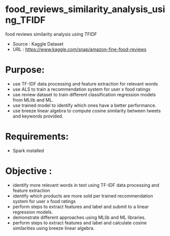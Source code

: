 # food_reviews_similarity_analysis_using_TFIDF
food reviews similarity analysis using TFIDF
- Source : Kaggle Dataset
- URL : https://www.kaggle.com/snap/amazon-fine-food-reviews

# Purpose: 
- use TF-IDF data processing and feature extraction for relevant words
- use ALS to train a recommendation system for user x food ratings
- use review dataset to train different classification regression models from MLlib and ML.
- use trained model to identify which ones have a better performance.
- use breeze linear algebra to compute cosine similarity between tweets and keywords provided.
		 
# Requirements: 
- Spark installed

# Objective :
- identify more relevant words in text using TF-IDF data processing and feature extraction
- identify which products are more sold per trained recommendation system for user x food ratings
- perform steps to extract features and label and submit to a linear regression models.
- demonstrate different approaches using MLlib and ML libraries.
- perform steps to extract features and label and calculate cosine similarities using breeze linear algebra.